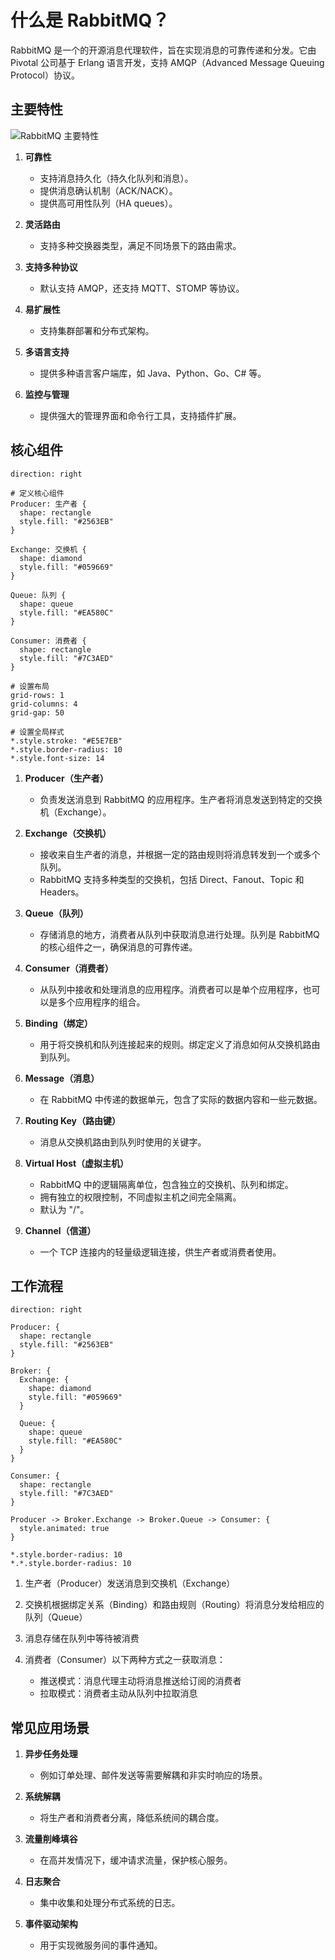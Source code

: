 # 什么是 RabbitMQ？

RabbitMQ 是一个的开源消息代理软件，旨在实现消息的可靠传递和分发。它由 Pivotal 公司基于 Erlang 语言开发，支持
AMQP（Advanced Message Queuing Protocol）协议。

## 主要特性

![RabbitMQ 主要特性](https://cdn.culpro.cn/images/rabbitmq-features.png)

1. **可靠性**  
   - 支持消息持久化（持久化队列和消息）。
   - 提供消息确认机制（ACK/NACK）。
   - 提供高可用性队列（HA queues）。

2. **灵活路由**  
   - 支持多种交换器类型，满足不同场景下的路由需求。

3. **支持多种协议**  
   - 默认支持 AMQP，还支持 MQTT、STOMP 等协议。

4. **易扩展性**  
   - 支持集群部署和分布式架构。

5. **多语言支持**  
   - 提供多种语言客户端库，如 Java、Python、Go、C# 等。

6. **监控与管理**  
   - 提供强大的管理界面和命令行工具，支持插件扩展。

## 核心组件

```d2
direction: right

# 定义核心组件
Producer: 生产者 {
  shape: rectangle
  style.fill: "#2563EB"
}

Exchange: 交换机 {
  shape: diamond
  style.fill: "#059669"
}

Queue: 队列 {
  shape: queue
  style.fill: "#EA580C"
}

Consumer: 消费者 {
  shape: rectangle
  style.fill: "#7C3AED"
}

# 设置布局
grid-rows: 1
grid-columns: 4
grid-gap: 50

# 设置全局样式
*.style.stroke: "#E5E7EB"
*.style.border-radius: 10
*.style.font-size: 14
```

1. **Producer（生产者）**
   - 负责发送消息到 RabbitMQ 的应用程序。生产者将消息发送到特定的交换机（Exchange）。

2. **Exchange（交换机）**
   - 接收来自生产者的消息，并根据一定的路由规则将消息转发到一个或多个队列。
   - RabbitMQ 支持多种类型的交换机，包括 Direct、Fanout、Topic 和 Headers。

3. **Queue（队列）**
   - 存储消息的地方，消费者从队列中获取消息进行处理。队列是 RabbitMQ 的核心组件之一，确保消息的可靠传递。

4. **Consumer（消费者）**
   - 从队列中接收和处理消息的应用程序。消费者可以是单个应用程序，也可以是多个应用程序的组合。

5. **Binding（绑定）**
   - 用于将交换机和队列连接起来的规则。绑定定义了消息如何从交换机路由到队列。

6. **Message（消息）**
   - 在 RabbitMQ 中传递的数据单元，包含了实际的数据内容和一些元数据。

7. **Routing Key（路由键）**
   - 消息从交换机路由到队列时使用的关键字。

8. **Virtual Host（虚拟主机）**
   - RabbitMQ 中的逻辑隔离单位，包含独立的交换机、队列和绑定。
   - 拥有独立的权限控制，不同虚拟主机之间完全隔离。
   - 默认为 "/"。

9. **Channel（信道）**
   - 一个 TCP 连接内的轻量级逻辑连接，供生产者或消费者使用。

## 工作流程

```d2
direction: right

Producer: {
  shape: rectangle
  style.fill: "#2563EB"
}

Broker: {
  Exchange: {
    shape: diamond
    style.fill: "#059669"
  }

  Queue: {
    shape: queue
    style.fill: "#EA580C"
  }
}

Consumer: {
  shape: rectangle
  style.fill: "#7C3AED"
}

Producer -> Broker.Exchange -> Broker.Queue -> Consumer: {
  style.animated: true
}

*.style.border-radius: 10
*.*.style.border-radius: 10
```

1. 生产者（Producer）发送消息到交换机（Exchange）

2. 交换机根据绑定关系（Binding）和路由规则（Routing）将消息分发给相应的队列（Queue）

3. 消息存储在队列中等待被消费

4. 消费者（Consumer）以下两种方式之一获取消息：
   - 推送模式：消息代理主动将消息推送给订阅的消费者
   - 拉取模式：消费者主动从队列中拉取消息

## 常见应用场景

1. **异步任务处理**  
   - 例如订单处理、邮件发送等需要解耦和非实时响应的场景。

2. **系统解耦**  
   - 将生产者和消费者分离，降低系统间的耦合度。

3. **流量削峰填谷**  
   - 在高并发情况下，缓冲请求流量，保护核心服务。

4. **日志聚合**  
   - 集中收集和处理分布式系统的日志。

5. **事件驱动架构**  
   - 用于实现微服务间的事件通知。
